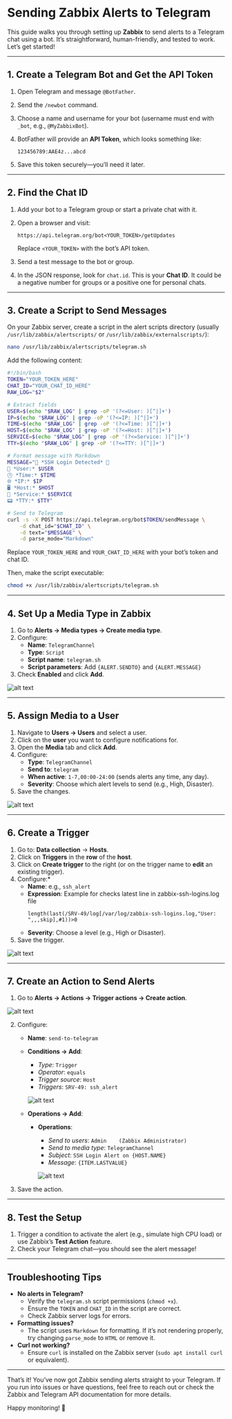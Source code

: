 # Sending Zabbix Alerts to Telegram

This guide walks you through setting up **Zabbix** to send alerts to a Telegram chat using a bot. It’s straightforward, human-friendly, and tested to work. Let’s get started!

---

## **1. Create a Telegram Bot and Get the API Token**

1. Open Telegram and message `@BotFather`.
2. Send the `/newbot` command.
3. Choose a name and username for your bot (username must end with `_bot`, e.g., `@MyZabbixBot`).
4. BotFather will provide an **API Token**, which looks something like:

   ```
   123456789:AAE4z...abcd
   ```

5. Save this token securely—you’ll need it later.

---

## **2. Find the Chat ID**

1. Add your bot to a Telegram group or start a private chat with it.
2. Open a browser and visit:

   ```
   https://api.telegram.org/bot<YOUR_TOKEN>/getUpdates
   ```

   Replace `<YOUR_TOKEN>` with the bot’s API token.

3. Send a test message to the bot or group.
4. In the JSON response, look for `chat.id`. This is your **Chat ID**. It could be a negative number for groups or a positive one for personal chats.

---

## **3. Create a Script to Send Messages**

On your Zabbix server, create a script in the alert scripts directory (usually `/usr/lib/zabbix/alertscripts/` or `/usr/lib/zabbix/externalscripts/`):

```bash
nano /usr/lib/zabbix/alertscripts/telegram.sh
```

Add the following content:

```bash
#!/bin/bash
TOKEN="YOUR_TOKEN_HERE"
CHAT_ID="YOUR_CHAT_ID_HERE"
RAW_LOG="$2"

# Extract fields
USER=$(echo "$RAW_LOG" | grep -oP '(?<=User: )[^|]+')
IP=$(echo "$RAW_LOG" | grep -oP '(?<=IP: )[^|]+')
TIME=$(echo "$RAW_LOG" | grep -oP '(?<=Time: )[^|]+')
HOST=$(echo "$RAW_LOG" | grep -oP '(?<=Host: )[^|]+')
SERVICE=$(echo "$RAW_LOG" | grep -oP '(?<=Service: )[^|]+')
TTY=$(echo "$RAW_LOG" | grep -oP '(?<=TTY: )[^|]+')

# Format message with Markdown
MESSAGE="🚨 *SSH Login Detected* 🚨
👤 *User:* $USER
🕒 *Time:* $TIME
🌐 *IP:* $IP
🖥 *Host:* $HOST
🔧 *Service:* $SERVICE
📟 *TTY:* $TTY"

# Send to Telegram
curl -s -X POST https://api.telegram.org/bot$TOKEN/sendMessage \
    -d chat_id="$CHAT_ID" \
    -d text="$MESSAGE" \
    -d parse_mode="Markdown"

```

Replace `YOUR_TOKEN_HERE` and `YOUR_CHAT_ID_HERE` with your bot’s token and chat ID.

Then, make the script executable:

```bash
chmod +x /usr/lib/zabbix/alertscripts/telegram.sh
```

---

## **4. Set Up a Media Type in Zabbix**

1. Go to **Alerts → Media types → Create media type**.
2. Configure:
   - **Name**: `TelegramChannel`
   - **Type**: `Script`
   - **Script name**: `telegram.sh`
   - **Script parameters**: Add `{ALERT.SENDTO}` and `{ALERT.MESSAGE}`
3. Check **Enabled** and click **Add**.

![alt text](images/Media_type.png)

---

## **5. Assign Media to a User**

1. Navigate to **Users → Users** and select a user.
2. Click on the **user** you want to configure notifications for.
2. Open the **Media** tab and click **Add**.
3. Configure:
   - **Type**: `TelegramChannel`
   - **Send to**: `telegram`
   - **When active**: `1-7,00:00-24:00` (sends alerts any time, any day).
   - **Severity**: Choose which alert levels to send (e.g., High, Disaster).
4. Save the changes.

![alt text](images/user_media.png)

---

## **6. Create a Trigger**

1. Go to: **Data collection** → **Hosts**.
2. Click on **Triggers** in the **row** of the **host**.
3. Click on **Create trigger** to the right (or on the trigger name to **edit** an existing trigger).
4. Configure:*
   - **Name**: e.g., `ssh_alert`
   - **Expression**: Example for checks latest line in zabbix-ssh-logins.log file
     ```
     length(last(/SRV-49/log[/var/log/zabbix-ssh-logins.log,"User: ",,,skip],#1))>0
     ```
   - **Severity**: Choose a level (e.g., High or Disaster).
5. Save the trigger.

![alt text](images/ssh_alert_trigger.png)

---

## **7. Create an Action to Send Alerts**

1. Go to **Alerts → Actions → Trigger actions → Create action**.

![alt text](<images/New_action.png>)

2. Configure:
   - **Name**: `send-to-telegram`
   - **Conditions → Add**:
     - *Type*: `Trigger`
     - *Operator*:  `equals`
     - *Trigger source*: `Host`
     - *Triggers*: `SRV-49: ssh_alert`

     ![alt text](images/New_condition.png)

   - **Operations → Add**:
     - **Operations**: 
       - *Send to users*: `Admin	(Zabbix Administrator)`
       - *Send to media type*: `TelegramChannel`
       - *Subject*: `SSH Login Alert on {HOST.NAME}`
       - *Message*: `{ITEM.LASTVALUE}`

        ![alt text](images/Operation_details.png)

3. Save the action.

---

## **8. Test the Setup**

1. Trigger a condition to activate the alert (e.g., simulate high CPU load) or use Zabbix’s **Test Action** feature.
2. Check your Telegram chat—you should see the alert message!

---

## **Troubleshooting Tips**

- **No alerts in Telegram?**
  - Verify the `telegram.sh` script permissions (`chmod +x`).
  - Ensure the `TOKEN` and `CHAT_ID` in the script are correct.
  - Check Zabbix server logs for errors.
- **Formatting issues?**
  - The script uses `Markdown` for formatting. If it’s not rendering properly, try changing `parse_mode` to `HTML` or remove it.
- **Curl not working?**
  - Ensure `curl` is installed on the Zabbix server (`sudo apt install curl` or equivalent).

---

That’s it! You’ve now got Zabbix sending alerts straight to your Telegram. If you run into issues or have questions, feel free to reach out or check the Zabbix and Telegram API documentation for more details.

Happy monitoring! 🚀
```
